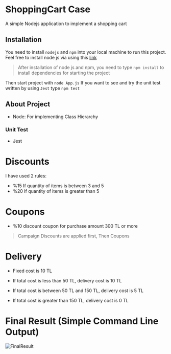 # ShoppingCart Case
A simple Nodejs application to implement a shopping cart
## Installation
You need to install `nodejs` and `npm` into your local machine to run this project.
Feel free to install node js via using this [link](https://nodejs.org/)

> After installation of node js and npm, you need to type ``` npm install ``` to install dependencies for starting the project

Then start project with `node App.js`
If you want to see and try the unit test written by using `Jest` type `npm test`


## About Project
* Node: For implementing Class Hierarchy
### Unit Test
* Jest

 
# Discounts
I have used 2 rules:
* %15 If quantity of items is between 3 and 5
* %20 If quantity of items is greater than 5


# Coupons 
* %10 discount coupon for purchase amount 300 TL or more

 
> Campaign Discounts are applied first, Then Coupons

# Delivery 

* Fixed cost is 10 TL

* If total cost is less than 50 TL, delivery cost is 10 TL
* If total cost is between 50 TL and 150 TL, delivery cost is 5 TL
* If total cost is greater than 150 TL, delivery cost is 0 TL

# Final Result (Simple Command Line Output)

 ![FinalResult](https://i.ibb.co/MBVGq4Z/ss.png)